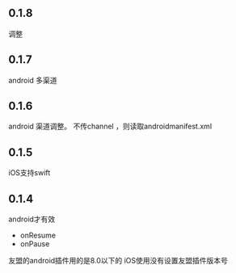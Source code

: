 ## 0.1.8
调整

## 0.1.7
android 多渠道

## 0.1.6
android 渠道调整。
不传channel ，则读取androidmanifest.xml

## 0.1.5

iOS支持swift


## 0.1.4

android才有效
* onResume
* onPause

友盟的android插件用的是8.0以下的
iOS使用没有设置友盟插件版本号
